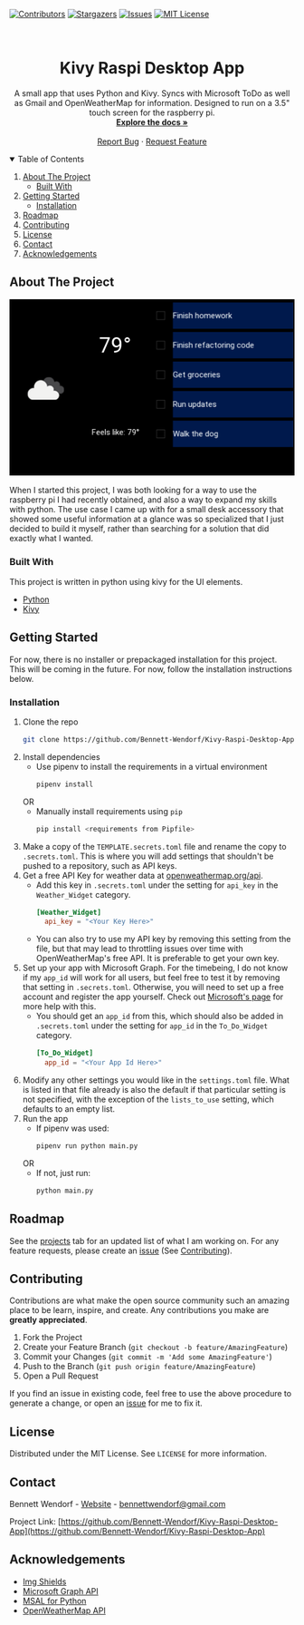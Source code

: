 <!--
*** This readme is inspired by the Best-README-Template available at https://github.com/othneildrew/Best-README-Template. Thanks to othneildrew for the inspiration!
-->


<!-- PROJECT SHIELDS -->
<!--
*** I'm using markdown "reference style" links for readability.
*** Reference links are enclosed in brackets [ ] instead of parentheses ( ).
*** See the bottom of this document for the declaration of the reference variables
*** for contributors-url, forks-url, etc. This is an optional, concise syntax you may use.
*** https://www.markdownguide.org/basic-syntax/#reference-style-links
-->
[![Contributors][contributors-shield]][contributors-url]
[![Stargazers][stars-shield]][stars-url]
[![Issues][issues-shield]][issues-url]
[![MIT License][license-shield]][license-url]
<!-- [![Forks][forks-shield]][forks-url] -->



<!-- PROJECT LOGO -->
<br />
<p align="center">
  <!-- TODO Add logo here -->
  <!-- <a href="https://github.com/bennett-wendorf/Kivy-Raspi-Desktop-App">
    <img src="images/logo.png" alt="Logo" width="80" height="80">
  </a> -->

  <h1 align="center">Kivy Raspi Desktop App</h3>

  <p align="center">
    A small app that uses Python and Kivy. Syncs with Microsoft ToDo as well as Gmail and OpenWeatherMap for information. Designed to run on a 3.5" touch screen for the raspberry pi.
    <br />
    <a href="https://github.com/bennett-wendorf/Kivy-Raspi-Desktop-App"><strong>Explore the docs »</strong></a>
    <br />
    <br />
    <a href="https://github.com/bennett-wendorf/Kivy-Raspi-Desktop-App/issues">Report Bug</a>
    ·
    <a href="https://github.com/bennett-wendorf/Kivy-Raspi-Desktop-App/issues">Request Feature</a>
  </p>
</p>



<!-- TABLE OF CONTENTS -->
<details open="open">
  <summary>Table of Contents</summary>
  <ol>
    <li>
      <a href="#about-the-project">About The Project</a>
      <ul>
        <li><a href="#built-with">Built With</a></li>
      </ul>
    </li>
    <li>
      <a href="#getting-started">Getting Started</a>
      <ul>
        <li><a href="#installation">Installation</a></li>
      </ul>
    </li>
    <li><a href="#roadmap">Roadmap</a></li>
    <li><a href="#contributing">Contributing</a></li>
    <li><a href="#license">License</a></li>
    <li><a href="#contact">Contact</a></li>
    <li><a href="#acknowledgements">Acknowledgements</a></li>
  </ol>
</details>



<!-- ABOUT THE PROJECT -->
## About The Project

<p align='center'><img src='res/0.1.0_alpha.png'></p>

When I started this project, I was both looking for a way to use the raspberry pi I had recently obtained, and also a way to expand my skills with python. The use case I came up with for a small desk accessory that showed some useful information at a glance was so specialized that I just decided to build it myself, rather than searching for a solution that did exactly what I wanted.

### Built With

This project is written in python using kivy for the UI elements. 
* [Python](https://www.python.org/)
* [Kivy](https://kivy.org)



<!-- GETTING STARTED -->
## Getting Started

For now, there is no installer or prepackaged installation for this project. This will be coming in the future. For now, follow the installation instructions below.

### Installation

1. Clone the repo
   ```sh
   git clone https://github.com/Bennett-Wendorf/Kivy-Raspi-Desktop-App.git
   ```
2. Install dependencies
    * Use pipenv to install the requirements in a virtual environment
      ```sh
      pipenv install
      ```
    OR
    * Manually install requirements using `pip`
      ```sh
      pip install <requirements from Pipfile>
      ```
3. Make a copy of the `TEMPLATE.secrets.toml` file and rename the copy to `.secrets.toml`. This is where you will add settings that shouldn't be pushed to a repository, such as API keys.
3. Get a free API Key for weather data at [openweathermap.org/api](https://openweathermap.org/api).
    * Add this key in `.secrets.toml` under the setting for `api_key` in the `Weather_Widget` category.
      ```toml
      [Weather_Widget]
        api_key = "<Your Key Here>"
      ```
    * You can also try to use my API key by removing this setting from the file, but that may lead to throttling issues over time with OpenWeatherMap's free API. It is preferable to get your own key.
4. Set up your app with Microsoft Graph. For the timebeing, I do not know if my `app_id` will work for all users, but feel free to test it by removing that setting in `.secrets.toml`. Otherwise, you will need to set up a free account and register the app yourself. Check out [Microsoft's page](https://docs.microsoft.com/en-us/azure/active-directory/develop/quickstart-register-app) for more help with this. 
    * You should get an `app_id` from this, which should also be added in `.secrets.toml` under the setting for `app_id` in the `To_Do_Widget` category.
      ```toml
      [To_Do_Widget]
        app_id = "<Your App Id Here>"
      ```
5. Modify any other settings you would like in the `settings.toml` file. What is listed in that file already is also the default if that particular setting is not specified, with the exception of the `lists_to_use` setting, which defaults to an empty list.
6. Run the app
    * If pipenv was used:
      ```sh
      pipenv run python main.py
      ```
    OR
    * If not, just run:
      ```sh
      python main.py
      ```



<!-- ROADMAP -->
## Roadmap

See the [projects](https://github.com/Bennett-Wendorf/Kivy-Raspi-Desktop-App/projects) tab for an updated list of what I am working on. For any feature requests, please create an [issue](https://github.com/Bennett-Wendorf/Kivy-Raspi-Desktop-App/issues) (See [Contributing](#contributing)).



<!-- CONTRIBUTING -->
## Contributing

Contributions are what make the open source community such an amazing place to be learn, inspire, and create. Any contributions you make are **greatly appreciated**.

1. Fork the Project
2. Create your Feature Branch (`git checkout -b feature/AmazingFeature`)
3. Commit your Changes (`git commit -m 'Add some AmazingFeature'`)
4. Push to the Branch (`git push origin feature/AmazingFeature`)
5. Open a Pull Request

If you find an issue in existing code, feel free to use the above procedure to generate a change, or open an [issue](https://github.com/Bennett-Wendorf/Kivy-Raspi-Desktop-App/issues) for me to fix it.


<!-- LICENSE -->
## License

Distributed under the MIT License. See `LICENSE` for more information.



<!-- CONTACT -->
## Contact

Bennett Wendorf - [Website](https://bennett-wendorf.github.io/) - bennettwendorf@gmail.com

Project Link: [https://github.com/Bennett-Wendorf/Kivy-Raspi-Desktop-App](https://github.com/Bennett-Wendorf/Kivy-Raspi-Desktop-App)



<!-- ACKNOWLEDGEMENTS -->
## Acknowledgements
* [Img Shields](https://shields.io)
* [Microsoft Graph API](https://docs.microsoft.com/en-us/graph/overview)
* [MSAL for Python](https://github.com/AzureAD/microsoft-authentication-library-for-python)
* [OpenWeatherMap API](https://openweathermap.org/api)
<!-- * [GitHub Pages](https://pages.github.com) -->



<!-- MARKDOWN LINKS & IMAGES -->
<!-- https://www.markdownguide.org/basic-syntax/#reference-style-links -->
[contributors-shield]: https://img.shields.io/github/contributors/bennett-wendorf/kivy-raspi-desktop-app.svg?style=flat&color=informational
[contributors-url]: https://github.com/bennett-wendorf/kivy-raspi-desktop-app/graphs/contributors
[forks-shield]: https://img.shields.io/github/forks/bennett-wendorf/kivy-raspi-desktop-app.svg?style=flat
[forks-url]: https://github.com/bennett-wendorf/kivy-raspi-desktop-app/network/members
[stars-shield]: https://img.shields.io/github/stars/bennett-wendorf/kivy-raspi-desktop-app.svg?style=flat&color=yellow
[stars-url]: https://github.com/bennett-wendorf/kivy-raspi-desktop-app/stargazers
[issues-shield]: https://img.shields.io/github/issues/bennett-wendorf/kivy-raspi-desktop-app.svg?style=flat&color=red
[issues-url]: https://github.com/bennett-wendorf/kivy-raspi-desktop-app/issues
[license-shield]: https://img.shields.io/github/license/bennett-wendorf/kivy-raspi-desktop-app.svg?style=flat
[license-url]: https://github.com/bennett-wendorf/kivy-raspi-desktop-app/blob/master/LICENSE.txt